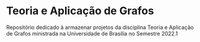 # Teoria e Aplicação de Grafos

Repositório dedicado à armazenar projetos da disciplina Teoria e Aplicação de Grafos ministrada na Universidade de Brasília no Semestre 2022.1

